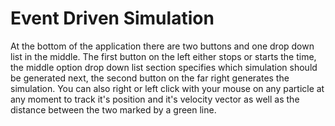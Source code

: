 # Event Driven Simulation

At the bottom of the application there are two buttons and one drop down list in the middle.
The first button on the left either stops or starts the time, the middle option drop down list section specifies which simulation should be generated next, the second button on the far right generates the simulation. You can also right or left click with your mouse on any particle at any moment to track it's position and it's velocity vector as well as the distance between the two marked by a green line.
